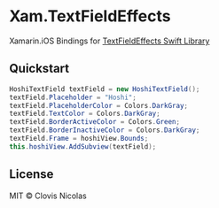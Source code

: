 # Xam.TextFieldEffects
Xamarin.iOS Bindings for [TextFieldEffects Swift Library](https://github.com/raulriera/TextFieldEffects)


## Quickstart
```csharp
HoshiTextField textField = new HoshiTextField();
textField.Placeholder = "Hoshi";
textField.PlaceholderColor = Colors.DarkGray;
textField.TextColor = Colors.DarkGray;
textField.BorderActiveColor = Colors.Green;
textField.BorderInactiveColor = Colors.DarkGray;
textField.Frame = hoshiView.Bounds;
this.hoshiView.AddSubview(textField);    
```

## License
MIT © Clovis Nicolas
